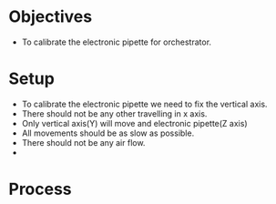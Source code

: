 # Objectives
* To calibrate the electronic pipette for orchestrator.



# Setup
* To calibrate the electronic pipette we need to fix the vertical axis.
* There should not be any other travelling in x axis.
* Only vertical axis(Y) will move and electronic pipette(Z axis) 
* All movements should be as slow as possible.
* There should not be any air flow.
* 


# Process
